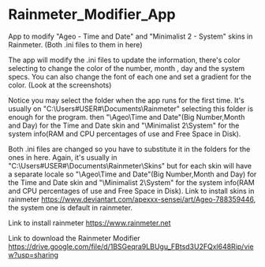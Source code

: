 # Rainmeter_Modifier_App
App to modify "Ageo - Time and Date" and "Minimalist 2 - System" skins in Rainmeter. (Both .ini files to them in here)

The app will modify the .ini files to update the information, there's color selecting to change the color of the number, month , day and the system specs. You can also change the font of each one and set a gradient for the color. (Look at the screenshots)

Notice you may select the folder when the app runs for the first time. It's usually on "C:\Users\#USER#\Documents\Rainmeter" selecting this folder is enough for the program. then "\Ageo\Time and Date"(Big Number,Month and Day) for the Time and Date skin and "\Minimalist 2\System" for the system info(RAM and CPU percentages of use and Free Space in Disk).

Both .ini files are changed so you have to substitute it in the folders for the ones in here. Again, it's usually in "C:\Users\#USER#\Documents\Rainmeter\Skins" but for each skin will have a separate locale so "\Ageo\Time and Date"(Big Number,Month and Day) for the Time and Date skin and "\Minimalist 2\System" for the system info(RAM and CPU percentages of use and Free Space in Disk). Link to install skins in rainmeter https://www.deviantart.com/apexxx-sensei/art/Ageo-788359446, the system one is default in rainmeter.

Link to install rainmeter https://www.rainmeter.net

Link to download the Rainmeter Modifier https://drive.google.com/file/d/1BSGeqra9LBUgu_FBtsd3U2FQxl648Rip/view?usp=sharing
